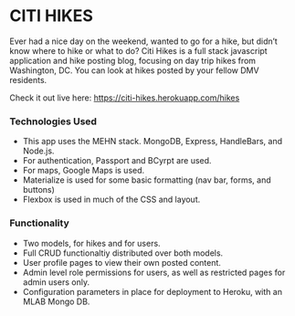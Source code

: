 # CITI HIKES

Ever had a nice day on the weekend, wanted to go for a hike, but didn’t know where to hike or what to do? Citi Hikes is a full stack javascript application and hike posting blog, focusing on day trip hikes from Washington, DC. You can look at hikes posted by your fellow DMV residents.

Check it out live here: https://citi-hikes.herokuapp.com/hikes

### Technologies Used
* This app uses the MEHN stack. MongoDB, Express, HandleBars, and Node.js.
* For authentication, Passport and BCyrpt are used.
* For maps, Google Maps is used.
* Materialize is used for some basic formatting (nav bar, forms, and buttons)
* Flexbox is used in much of the CSS and layout.

### Functionality
* Two models, for hikes and for users.
* Full CRUD functionaltiy distributed over both models.
* User profile pages to view their own posted content.
* Admin level role permissions for users, as well as restricted pages for admin users only.
* Configuration parameters in place for deployment to Heroku, with an MLAB Mongo DB.